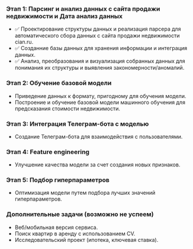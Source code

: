 
### Этап 1: Парсинг и анализ данных с сайта продажи недвижимости и Дата анализ данных
* ✅ Проектирование структуры данных и реализация парсера для автоматического сбора данных с сайта продажи недвижимости cian.ru.
* ✅ Созданние базы данных для хранения информации и интеграция данных.
* ✅ Анализ, преобразования и визуализация собранных данных для понимания их структуры и выявления закономерности/аномалий.
### Этап 2: Обучение базовой модели
* Приведение данных к формату, пригодному для обучения модели.
* Построение и обучение базовой модели машинного обучения для предсказания стоимости недвижимости.
### Этап 3: Интеграция Телеграм-бота с моделью
* Создание Телеграм-бота для взаимодействия с пользователями.
### Этап 4: Feature engineering
* Улучшение качества модели за счет создания новых признаков.
### Этап 5: Подбор гиперпараметров
* Оптимизация модели путем подбора лучших значений гиперпараметров.
### Дополнительные задачи (возможно не успеем)
* Веб/мобильная версия сервиса.
* Поиск квартир в аренду с использованием CV.
* Исследовательский проект (ипотека, ключевая ставка).
